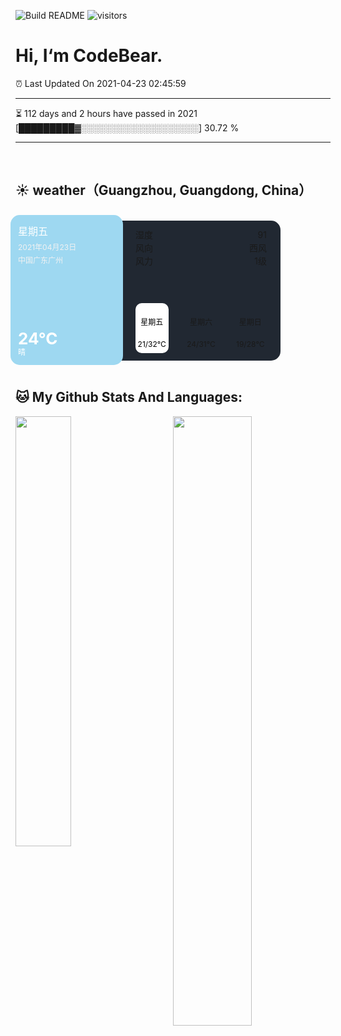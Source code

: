 ![Build README](https://github.com/CB-ysx/CB-ysx/workflows/Build%20README/badge.svg)
![visitors](https://visitor-badge.glitch.me/badge?page_id=CB-ysx)

# Hi, I‘m CodeBear.

⏰ Last Updated On 2021-04-23 02:45:59

---
⏳ 112 days and 2 hours have passed in 2021 [█████████▓░░░░░░░░░░░░░░░░░░░] 30.72 %

---
<br />

## ☀️ weather（Guangzhou, Guangdong, China）

<br />
<link rel="stylesheet" href="http://at.alicdn.com/t/font_2505550_r08f8es8yv.css">
<style>
.cb-weather-card-container {
    position: relative;
    background-color: #212832;
    border-radius: 15px;
    padding: 12px;
    width: 400px;
    height: 200px;
    display: flex;
    justify-content: space-between;
    line-height: 1.2;
}
.cb-weather-card-box {
    position: relative;
    width: 180px;
    height: 240px;
    margin-top: -21px;
    margin-left: -20px;
    background-color: #85ceed;
    border-radius: 15px;
    padding: 12px;
    box-sizing: border-box;
    overflow: hidden;
    color: #FFFFFF;
    display: flex;
    flex-direction: column;
    background-size: cover;
    background-image: url('https://gimg2.baidu.com/image_search/src=http%3A%2F%2Fimg5.xitongzhijia.net%2Fallimg%2F150214%2F53-150214112243.jpg&refer=http%3A%2F%2Fimg5.xitongzhijia.net&app=2002&size=f9999,10000&q=a80&n=0&g=0n&fmt=jpeg?sec=1621680905&t=c165c9ebc6962e0d36c56f8aa05ec6ed');
    background-image: url('https://gimg2.baidu.com/image_search/src=http%3A%2F%2Fimg.yao51.com%2Fjiankangtuku%2Fetercahtx.jpeg&refer=http%3A%2F%2Fimg.yao51.com&app=2002&size=f9999,10000&q=a80&n=0&g=0n&fmt=jpeg?sec=1621681022&t=bf75e2039280bad622f36687e3b1d2bc');
}
.card-box-mask {
    position: absolute;
    left: 0;
    top: 0;
    width: 100%;
    height: 100%;
    background-color: rgba(255, 255, 255, 0.2);
}
.card-box-top {
    flex: 1;
    line-height: 1.8;
}
.card-box-week {
    font-size: 16px;
}
.card-box-day {
    font-size: 12px;
    color: #eeeeee;
}
.card-box-address {
    font-size: 12px;
    color: #eeeeee;
}
.card-boxtemperature {
    font-weight: bold;
    font-size: 26px;
}
.card-boxtemperature-text {
    font-size: 12px;
}
.cb-weather-text-box {
    width: 230px;
    height: 100%;
    line-height: 1.5;
    padding: 0 10px;
    box-sizing: border-box;
    display: flex;
    flex-direction: column;
    justify-content: space-between;
}
.cb-weather-data-top > .item {
    display: flex;
    justify-content: space-between;
}
.cb-weather-data-feature {
    display: flex;
    justify-content: space-between;
}
.feature-card-item {
    width: 25%;
    height: 80px;
    border-radius: 10px;
    padding: 5px;
    box-sizing: border-box;
    display: flex;
    flex-direction: column;
    align-items: center;
    justify-content: space-between;
    font-size: 12px;
}
.feature-card-item:first-child {
    background-color: #ffffff;
    color: black;
}
</style>

<div class="cb-weather-card-container">
    <div class='cb-weather-card-box'>
        <div class='card-box-mask'></div>
        <div class='card-box-top'>
            <div class='card-box-week'>星期五</div>
            <div class='card-box-day'>2021年04月23日</div>
            <div class='card-box-address'>中国广东广州</div>
        </div>
        <div class='iconfont icon-2yejianqing'></div>
        <div class='card-boxtemperature'>24°C</div>
        <div class='card-boxtemperature-text'>晴</div>
    </div>
    <div class='cb-weather-text-box'>
        <div class='cb-weather-data-top'>
            <div class='item'>
                <div class='title'>湿度</div>
                <div class='num'>91</div>
            </div>
            <div class='item'>
                <div class='title'>风向</div>
                <div class='num'>西风</div>
            </div>
            <div class='item'>
                <div class='title'>风力</div>
                <div class='num'>1级</div>
            </div>
        </div>
        <div class='cb-weather-data-feature'><div class='feature-card-item'>
    <div class='iconfont icon-2yejianqing'></div>
    <div>星期五</div>
    <div>21/32℃</div>
</div>
<div class='feature-card-item'>
    <div class='iconfont icon-2yejianqing'></div>
    <div>星期六</div>
    <div>24/31℃</div>
</div>
<div class='feature-card-item'>
    <div class='iconfont icon-2yejianqing'></div>
    <div>星期日</div>
    <div>19/28℃</div>
</div>
</div>
    </div>
</div>


<br />

## 🐱 My Github Stats And Languages:

<img align="left" width="42%" src="https://github-readme-stats.vercel.app/api/top-langs/?username=CB-ysx&layout=compact&text_color=daf7dc&bg_color=151515">
<img align="right" width="50%" src="https://github-readme-stats.vercel.app/api?username=CB-ysx&theme=tokyonight&show_icons=true&icon_color=6392DF">

